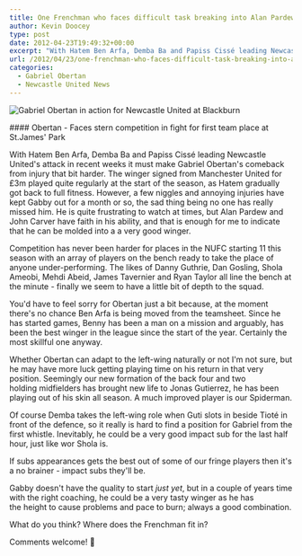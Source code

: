 ```yaml
---
title: One Frenchman who faces difficult task breaking into Alan Pardew’s starting 11
author: Kevin Doocey
type: post
date: 2012-04-23T19:49:32+00:00
excerpt: "With Hatem Ben Arfa, Demba Ba and Papiss Cissé leading Newcastle United's attack in recent weeks it must make Gabriel Obertan's comeback from injury that bit harder. The winger.."
url: /2012/04/23/one-frenchman-who-faces-difficult-task-breaking-into-alan-pardews-starting-11/
categories:
  - Gabriel Obertan
  - Newcastle United News
---
```


![Gabriel Obertan in action for Newcastle United at Blackburn](https://www.tynetime.com/wp-content/uploads/2012/04/Gabriel-Obertan-Newcastle-United.jpg "Gabriel-Obertan-Newcastle-United")

#### Obertan - Faces stern competition in fight for first team place at St.James' Park

With Hatem Ben Arfa, Demba Ba and Papiss Cissé leading Newcastle United's attack in recent weeks it must make Gabriel Obertan's comeback from injury that bit harder. The winger signed from Manchester United for £3m played quite regularly at the start of the season, as Hatem gradually got back to full fitness. However, a few niggles and annoying injuries have kept Gabby out for a month or so, the sad thing being no one has really missed him. He is quite frustrating to watch at times, but Alan Pardew and John Carver have faith in his ability, and that is enough for me to indicate that he can be molded into a a very good winger.

Competition has never been harder for places in the NUFC starting 11 this season with an array of players on the bench ready to take the place of anyone under-performing. The likes of Danny Guthrie, Dan Gosling, Shola Ameobi, Mehdi Abeid, James Tavernier and Ryan Taylor all line the bench at the minute - finally we seem to have a little bit of depth to the squad.

You'd have to feel sorry for Obertan just a bit because, at the moment there's no chance Ben Arfa is being moved from the teamsheet. Since he has started games, Benny has been a man on a mission and arguably, has been the best winger in the league since the start of the year. Certainly the most skillful one anyway.

Whether Obertan can adapt to the left-wing naturally or not I'm not sure, but he may have more luck getting playing time on his return in that very position. Seemingly our new formation of the back four and two holding midfielders has brought new life to Jonas Gutierrez, he has been playing out of his skin all season. A much improved player is our Spiderman.

Of course Demba takes the left-wing role when Guti slots in beside Tioté in front of the defence, so it really is hard to find a position for Gabriel from the first whistle. Inevitably, he could be a very good impact sub for the last half hour, just like wor Shola is.

If subs appearances gets the best out of some of our fringe players then it's a no brainer - impact subs they'll be.

Gabby doesn't have the quality to start _just yet_, but in a couple of years time with the right coaching, he could be a very tasty winger as he has the height to cause problems and pace to burn; always a good combination.

What do you think? Where does the Frenchman fit in?

Comments welcome! 🙂
